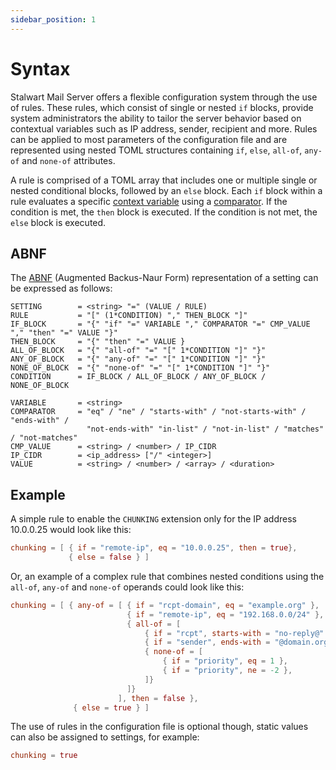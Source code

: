 ```yaml
---
sidebar_position: 1
---
```


# Syntax

Stalwart Mail Server offers a flexible configuration system through the use of rules. These rules, which consist of single or nested `if` blocks, provide system administrators the ability to tailor the server behavior based on contextual variables such as IP address, sender, recipient and more. Rules can be applied to most parameters of the configuration file and are represented using nested TOML structures containing `if`, `else`, `all-of`, `any-of` and `none-of` attributes. 

A rule is comprised of a TOML array that includes one or multiple single or nested conditional blocks, followed by an `else` block. Each `if` block within a rule evaluates a specific [context variable](/docs/configuration/variables) using a [comparator](/docs/configuration/rules/comparators). If the condition is met, the `then` block is executed. If the condition is not met, the `else` block is executed.

## ABNF

The [ABNF](https://en.wikipedia.org/wiki/Augmented_Backus%E2%80%93Naur_form) (Augmented Backus-Naur Form) representation of a setting can be expressed as follows:

```abnf
SETTING        = <string> "=" (VALUE / RULE)
RULE           = "[" (1*CONDITION) "," THEN_BLOCK "]"
IF_BLOCK       = "{" "if" "=" VARIABLE "," COMPARATOR "=" CMP_VALUE "," "then" "=" VALUE "}"
THEN_BLOCK     = "{" "then" "=" VALUE } 
ALL_OF_BLOCK   = "{" "all-of" "=" "[" 1*CONDITION "]" "}"
ANY_OF_BLOCK   = "{" "any-of" "=" "[" 1*CONDITION "]" "}"
NONE_OF_BLOCK  = "{" "none-of" "=" "[" 1*CONDITION "]" "}"
CONDITION      = IF_BLOCK / ALL_OF_BLOCK / ANY_OF_BLOCK / NONE_OF_BLOCK

VARIABLE       = <string>
COMPARATOR     = "eq" / "ne" / "starts-with" / "not-starts-with" / "ends-with" / 
                 "not-ends-with" "in-list" / "not-in-list" / "matches" / "not-matches" 
CMP_VALUE      = <string> / <number> / IP_CIDR
IP_CIDR        = <ip_address> ["/" <integer>]
VALUE          = <string> / <number> / <array> / <duration>
```


## Example

A simple rule to enable the `CHUNKING` extension only for the IP address 10.0.0.25 would look like this:

```toml
chunking = [ { if = "remote-ip", eq = "10.0.0.25", then = true},
             { else = false } ]
```

Or, an example of a complex rule that combines nested conditions using the `all-of`, `any-of` and `none-of` operands could look like this:

```toml
chunking = [ { any-of = [ { if = "rcpt-domain", eq = "example.org" },
                          { if = "remote-ip", eq = "192.168.0.0/24" },
                          { all-of = [
                              { if = "rcpt", starts-with = "no-reply@" },
                              { if = "sender", ends-with = "@domain.org" },
                              { none-of = [
                                  { if = "priority", eq = 1 },
                                  { if = "priority", ne = -2 },
                              ]}
                          ]}
                        ], then = false },
              { else = true } ]
```

The use of rules in the configuration file is optional though, static values can also be assigned to settings, for example:

```toml
chunking = true
```
